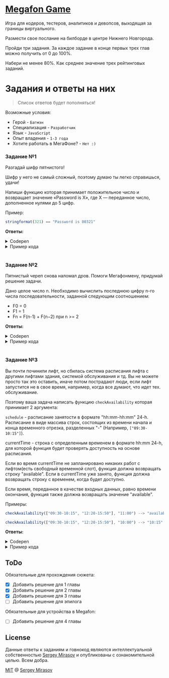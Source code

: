 # [Megafon Game](https://megafon.geecko.ru)

Игра для кодеров, тестеров, аналитиков и девопсов, выходящая за границы виртуального.

Размести свое послание на билборде в центре Нижнего Новгорода.

Пройди три задания. За каждое задание в конце первых трех глав можно получить от 0 до 100%.

Набери не менее 80%. Как среднее значение трех рейтинговых заданий.

# Задания и ответы на них

> Список ответов будет пополняться!

Возможные условия:

- Герой - `Багмэн`
- Специализация - `Разработчик`
- Язык - `JavaScript`
- Опыт владения - `1-3 года`
- Хотите работать в МегаФоне? - `Нет :)`

### Задание №1

Разгадай шифр пятнистого!

Шифр у него не самый сложный, поэтому думаю ты легко справишься, удачи!

Напиши функцию которая принимает положительное число и возвращает значение «Password is X», где X — переданное число, дополненное нулями до 5 цифр.

Пример:
```js
stringformat(321) == "Password is 00321"
```

<b>Ответы:</b>

<details>
  <summary>Codepen</summary>
  
  [Megafon Game #1](https://codepen.io/newbornfrontender/pen/GRozmOP)
</details>

<details>
  <summary>Пример кода</summary>
  
```js
const text = (n) => `Password is ${n}`;

const stringFormat = (n) => {
  if (String(n).length >= 5) return text(n);
  return text(`0000${n}`.slice(-5));
};
```
</details>

<br />

### Задание №2

Пятнистый череп снова наломал дров. Помоги Мегафонмену, придумай решение задачи.

Дано целое число n. Необходимо вычислить последнюю цифру n-го числа последовательности, заданной следующим соотношением:  

- F0 = 0
- F1 = 1
- Fn = F(n-1) + F(n−2) при n >= 2

<b>Ответы:</b>

<details>
  <summary>Codepen</summary>
  
  [Megafon Game #2](https://codepen.io/newbornfrontender/pen/mdVvmgg)
</details>

<details>
  <summary>Пример кода</summary>
  
```js
const lastDigit = (n) => {
  let a = 1;
  let b = 1;
  let c;
  let i = 2;

  while (i < n) {
    c = (a + b) % 10;
    a = b;
    b = c;
    i = i + 1;
  }

  return b;
};
```
</details>

<br />

### Задание №3

Вы почти починили лифт, но сбилась система расписания лифта с другими лифтами здания, системой обслуживания и тд. Вы не можете просто так это оставить, иначе потом пострадают люди, если лифт запустится не в свое время, например, когда все думают, что идет тех. обслуживание.

Поэтому ваша задача написать функцию `checkAvailability` которая принимает 2 аргумента:  

`schedule` - расписание занятости в формате "hh:mm-hh:mm" 24-h.  Расписание в виде массива строк, состоящих из времени начала и конца временного отрезка, разделенных "-" (Например, `["09:30-10:15"]`).

currentTime - строка с определенным временем в формате hh:mm 24-h, для которой функция будет проверять доступность на основе расписания.

Если во время currentTime  не запланировано никаких работ с лифтом(есть свободный временной слот), функция должна возвращать строку "available". 
Если в currentTime уже занято, функция должна возвращать строку с временем, когда будет доступно.  

Если время, переданное в качестве входных данных, равно времени окончания, функция также должна возвращать значение "available".

Примеры:

```js
checkAvailability(["09:30-10:15", "12:20-15:50"], "11:00") --> "available"
```
```js
checkAvailability(["09:30-10:15", "12:20-15:50"], "10:00") --> "10:15"
```

<b>Ответы:</b>

<details>
  <summary>Codepen</summary>
  
  [Megafon Game #3](https://codepen.io/newbornfrontender/pen/XWXOgXZ)
</details>

<details>
  <summary>Пример кода</summary>
  
```js
const splitRange = (range) => range.split('-');

const isInRange = (value, range) => {
  return value >= range[0] && value <= range[1] ? range[1] : 'available';
};

const checkAvailability = (schedule, currentTime) => {
  const isEqual = splitRange(schedule[0])[1] === splitRange(schedule[1])[0];
  
  if (isEqual) return splitRange(schedule[1])[1];
  
  const result = schedule.map((range) => isInRange(currentTime, splitRange(range)));
  const isAvailable = result.every(value => value === 'available');
  const time = result.filter(value => value !== 'available')[0];
    
  return isAvailable ? 'available' : time;
};
```
</details>

## ToDo

Обязательные для прохождения сюжета:

- [x] Добавить решение для 1 главы
- [x] Добавить решение для 2 главы
- [x] Добавить решение для 3 главы
- [ ] Добавить решение для эпилога

Обязательные для устройства в Megafon:

- [ ] Добавить решение для 4 главы

## License

Данные ответы к заданиям и говнокод являются интеллектуальной собственностью [Sergey Mirasov](https://github.com/sergeymirasov) и опубликованы с ознакомительной целью. Всем добра.

[MIT](/LICENSE) @ [Sergey Mirasov](https://github.com/sergeymirasov)
